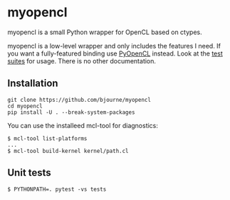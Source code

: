 # myopencl

myopencl is a small Python wrapper for OpenCL based on ctypes.

myopencl is a low-level wrapper and only includes the features I
need. If you want a fully-featured binding use
[PyOpenCL](https://documen.tician.de/pyopencl/) instead. Look at the
[test suites](https://github.com/bjourne/myopencl/tree/main/tests) for
usage. There is no other documentation.

## Installation

    git clone https://github.com/bjourne/myopencl
    cd myopencl
    pip install -U . --break-system-packages

You can use the installeed mcl-tool for diagnostics:

    $ mcl-tool list-platforms
    ...
    $ mcl-tool build-kernel kernel/path.cl

## Unit tests

    $ PYTHONPATH=. pytest -vs tests
